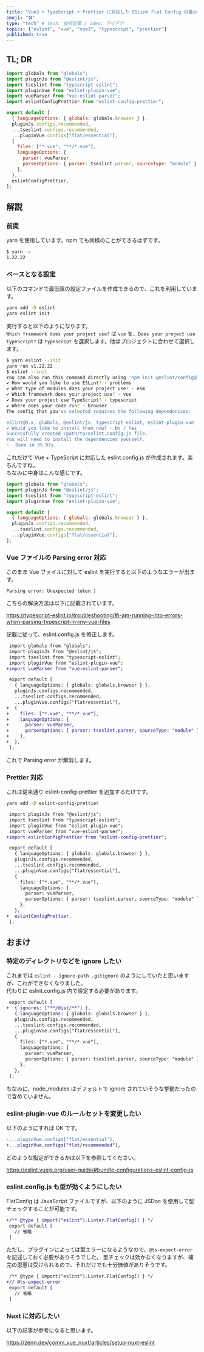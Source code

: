 ```yaml
---
title: "Vue3 + TypeScript + Prettier に対応した ESLint Flat Config の最小構成"
emoji: "🛠"
type: "tech" # tech: 技術記事 / idea: アイデア
topics: ["eslint", "vue", "vue3", "typescript", "prettier"]
published: true
---
```


## TL; DR

```js:eslint.config.js
import globals from "globals";
import pluginJs from "@eslint/js";
import tseslint from "typescript-eslint";
import pluginVue from "eslint-plugin-vue";
import vueParser from "vue-eslint-parser";
import eslintConfigPrettier from "eslint-config-prettier";

export default [
  { languageOptions: { globals: globals.browser } },
  pluginJs.configs.recommended,
  ...tseslint.configs.recommended,
  ...pluginVue.configs["flat/essential"],
  {
    files: ["*.vue", "**/*.vue"],
    languageOptions: {
      parser: vueParser,
      parserOptions: { parser: tseslint.parser, sourceType: "module" },
    },
  },
  eslintConfigPrettier,
];
```

## 解説

### 前提

yarn を使用しています。npm でも同様のことができるはずです。

```bash
$ yarn -v
1.22.22
```

### ベースとなる設定

以下のコマンドで最低限の設定ファイルを作成できるので、これを利用しています。

```bash
yarn add -D eslint
yarn eslint init
```

実行すると以下のようになります。  
`Which framework does your project use?` は `vue` を、`Does your project use TypeScript?` は `typescript` を選択します。他はプロジェクトに合わせて選択します。

```bash
$ yarn eslint --init
yarn run v1.22.22
$ eslint --init
You can also run this command directly using 'npm init @eslint/config@latest'.
✔ How would you like to use ESLint? · problems
✔ What type of modules does your project use? · esm
✔ Which framework does your project use? · vue
✔ Does your project use TypeScript? · typescript
✔ Where does your code run? · browser
The config that you've selected requires the following dependencies:

eslint@9.x, globals, @eslint/js, typescript-eslint, eslint-plugin-vue
✔ Would you like to install them now? · No / Yes
Successfully created /path/to/eslint.config.js file.
You will need to install the dependencies yourself.
✨  Done in 35.97s.
```

これだけで Vue + TypeScript に対応した eslint.config.js が作成されます。楽ちんですね。  
ちなみに中身はこんな感じです。

```js:eslint.config.js
import globals from "globals";
import pluginJs from "@eslint/js";
import tseslint from "typescript-eslint";
import pluginVue from "eslint-plugin-vue";

export default [
  { languageOptions: { globals: globals.browser } },
  pluginJs.configs.recommended,
  ...tseslint.configs.recommended,
  ...pluginVue.configs["flat/essential"],
];
```

### Vue ファイルの Parsing error 対応

このまま Vue ファイルに対して eslint を実行すると以下のようなエラーが出ます。

```
Parsing error: Unexpected token )
```

こちらの解決方法は以下に記載されています。

https://typescript-eslint.io/troubleshooting/#i-am-running-into-errors-when-parsing-typescript-in-my-vue-files

記載に従って、eslint.config.js を修正します。

```diff js:eslint.config.js
 import globals from "globals";
 import pluginJs from "@eslint/js";
 import tseslint from "typescript-eslint";
 import pluginVue from "eslint-plugin-vue";
+import vueParser from "vue-eslint-parser";

 export default [
   { languageOptions: { globals: globals.browser } },
   pluginJs.configs.recommended,
   ...tseslint.configs.recommended,
   ...pluginVue.configs["flat/essential"],
+  {
+    files: ["*.vue", "**/*.vue"],
+    languageOptions: {
+      parser: vueParser,
+      parserOptions: { parser: tseslint.parser, sourceType: "module" },
+    },
+  },
 ];
```

これで Parsing error が解消します。

### Prettier 対応

これは従来通り eslint-config-prettier を追加するだけです。

```bash
yarn add -D eslint-config-prettier
```

```diff js:eslint.config.js
 import pluginJs from "@eslint/js";
 import tseslint from "typescript-eslint";
 import pluginVue from "eslint-plugin-vue";
 import vueParser from "vue-eslint-parser";
+import eslintConfigPrettier from "eslint-config-prettier";

 export default [
   { languageOptions: { globals: globals.browser } },
   pluginJs.configs.recommended,
   ...tseslint.configs.recommended,
   ...pluginVue.configs["flat/essential"],
   {
     files: ["*.vue", "**/*.vue"],
     languageOptions: {
       parser: vueParser,
       parserOptions: { parser: tseslint.parser, sourceType: "module" },
     },
   },
+  eslintConfigPrettier,
 ];
```

## おまけ

### 特定のディレクトリなどを ignore したい

これまでは `eslint --ignore-path .gitignore` のようにしていたと思いますが、これができなくなりました。  
代わりに eslint.config.js 内で設定する必要があります。

```diff js:eslint.config.js
 export default [
+  { ignores: ["**/dist/**"] },
   { languageOptions: { globals: globals.browser } },
   pluginJs.configs.recommended,
   ...tseslint.configs.recommended,
   ...pluginVue.configs["flat/essential"],
   {
     files: ["*.vue", "**/*.vue"],
     languageOptions: {
       parser: vueParser,
       parserOptions: { parser: tseslint.parser, sourceType: "module" },
     },
   },
 ];
```

ちなみに、node_modules はデフォルトで ignore されていそうな挙動だったので含めていません。

### eslint-plugin-vue のルールセットを変更したい

以下のようにすれば OK です。

```diff js:eslint.config.js
-...pluginVue.configs["flat/essential"],
+...pluginVue.configs["flat/recommended"],
```

どのような指定ができるかは以下を参照してください。

https://eslint.vuejs.org/user-guide/#bundle-configurations-eslint-config-js

### eslint.config.js も型が効くようにしたい

FlatConfig は JavaScript ファイルですが、以下のように JSDoc を使用して型チェックすることが可能です。

```diff js:eslint.config.js
+/** @type { import("eslint").Linter.FlatConfig[] } */
 export default [
   // 省略
 ]
```

ただし、プラグインによっては型エラーになるようなので、`@ts-expect-error` を記述しておく必要がありそうでした。
型チェックは効かなくなりますが、補完の恩恵は受けられるので、それだけでも十分価値がありそうです。

```diff js:eslint.config.js
 /** @type { import("eslint").Linter.FlatConfig[] } */
+// @ts-expect-error
 export default [
   // 省略
 ]
```

### Nuxt に対応したい

以下の記事が参考になると思います。

https://zenn.dev/comm_vue_nuxt/articles/setup-nuxt-eslint
